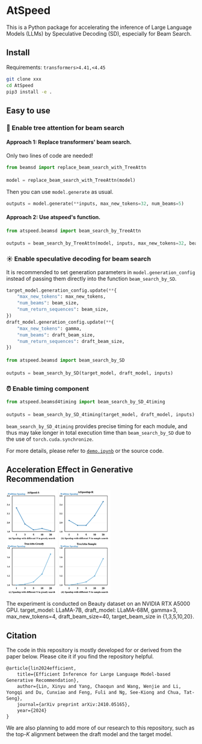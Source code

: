 # AtSpeed
This is a Python package for accelerating the inference of Large Language Models (LLMs) by Speculative Decoding (SD), especially for Beam Search.


## Install
Requirements: `transformers>4.41,<4.45`
```bash
git clone xxx
cd AtSpeed
pip3 install -e .
```

## Easy to use

### :palm_tree: Enable tree attention for beam search

#### Approach 1: Replace transformers' beam search.
Only two lines of code are needed!
```python
from beamsd import replace_beam_search_with_TreeAttn

model = replace_beam_search_with_TreeAttn(model)
```
Then you can use `model.generate` as usual.
```python
outputs = model.generate(**inputs, max_new_tokens=32, num_beams=5)
```

#### Approach 2: Use atspeed's function.
```python
from atspeed.beamsd import beam_search_by_TreeAttn

outputs = beam_search_by_TreeAttn(model, inputs, max_new_tokens=32, beam_size=5)
```

### :sunny: Enable speculative decoding for beam search
It is recommended to set generation parameters in `model.generation_config` instead of passing them directly into the function `beam_search_by_SD`.

```python
target_model.generation_config.update(**{
    "max_new_tokens": max_new_tokens,
    "num_beams": beam_size,
    "num_return_sequences": beam_size,
})
draft_model.generation_config.update(**{
    "max_new_tokens": gamma,
    "num_beams": draft_beam_size,
    "num_return_sequences": draft_beam_size,
})

from atspeed.beamsd import beam_search_by_SD

outputs = beam_search_by_SD(target_model, draft_model, inputs)
```

### :alarm_clock: Enable timing component
```python
from atspeed.beamsd4timing import beam_search_by_SD_4timing

outputs = beam_search_by_SD_4timing(target_model, draft_model, inputs)
```
`beam_search_by_SD_4timing` provides precise timing for each module, and thus may take longer in total execution time than `beam_search_by_SD` due to the use of `torch.cuda.synchronize`.

For more details, please refer to [`demo.ipynb`](https://github.com/transcend-0/BeamSD/blob/master/demo.ipynb) or the source code.

## Acceleration Effect in Generative Recommendation
<img src="image.png" alt="" style="width: 55%; height: auto;">

The experiment is conducted on Beauty dataset on an NVIDIA RTX A5000 GPU. target_model: LLaMA-7B, draft_model: LLaMA-68M, gamma=3, max_new_tokens=4, draft_beam_size=40, target_beam_size in {1,3,5,10,20}.

## Citation
The code in this repository is mostly developed for or derived from the paper below.
Please cite it if you find the repository helpful.

```
@article{lin2024efficient,
    title={Efficient Inference for Large Language Model-based Generative Recommendation},
    author={Lin, Xinyu and Yang, Chaoqun and Wang, Wenjie and Li, Yongqi and Du, Cunxiao and Feng, Fuli and Ng, See-Kiong and Chua, Tat-Seng},
    journal={arXiv preprint arXiv:2410.05165},
    year={2024}
}
```

We are also planning to add more of our research to this repository, such as the top-_K_ alignment between the draft model and the target model.
